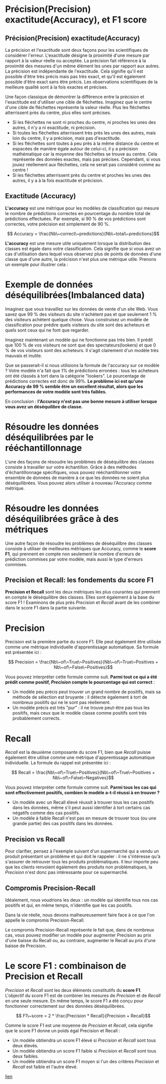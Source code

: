 # Précision(Precision) exactitude(Accuracy), et F1 score
## Précision(Precision) exactitude(Accuracy)

La précision et l'exactitude sont deux façons pour les scientifiques de considérer l'erreur.
L'exactitude désigne la proximité d'une mesure par rapport à la valeur réelle ou acceptée.
La précision fait référence à la proximité des mesures d'un même élément les unes par rapport aux autres. La précision est indépendante de l'exactitude.
Cela signifie qu'il est possible d'être très précis mais pas très exact, et qu'il est également possible d'être exact sans être précis.
Les observations scientifiques de la meilleure qualité sont à la fois exactes et précises.


Une façon classique de démontrer la différence entre la précision et l'exactitude est d'utiliser une cible de fléchettes. Imaginez que le centre d'une cible de fléchettes représente la valeur réelle. Plus les fléchettes atterrissent près du centre, plus elles sont précises.

- Si les fléchettes ne sont ni proches du centre, ni proches les unes des autres, il n'y a ni exactitude, ni précision.  
- Si toutes les fléchettes atterrissent très près les unes des autres, mais loin du centre, il y a précision, mais pas d'exactitude.   
- Si les fléchettes sont toutes à peu près à la même distance du centre et espacées de manière égale autour de celui-ci, il y a précision mathématique car la moyenne des fléchettes se trouve au centre. Cela représente des données exactes, mais pas précises. Cependant, si vous jouiez réellement aux fléchettes, cela ne serait pas considéré comme au centre !
- Si les fléchettes atterrissent près du centre et proches les unes des autres, il y a à la fois exactitude et précision.

## Exactitude (Accuracy)
**L'accuracy** est une métrique pour les modèles de classification qui mesure le nombre de prédictions correctes en pourcentage du nombre total de prédictions effectuées. Par exemple, si 90 % de vos prédictions sont correctes, votre précision est simplement de 90 %.

$$ Accuracy = \frac{Nb\~correct\~predictions}{Nb\~total\~predictions}$$

**L'accuracy** est une mesure utile uniquement lorsque la distribution des classes est égale dans votre classification. Cela signifie que si vous avez un cas d'utilisation dans lequel vous observez plus de points de données d'une classe que d'une autre, la précision n'est plus une métrique utile. Prenons un exemple pour illustrer cela :

# Exemple de données déséquilibrées(Imbalanced data)
Imaginez que vous travaillez sur les données de vente d'un site Web. Vous savez que 99 % des visiteurs du site n'achètent pas et que seulement 1 % des visiteurs achètent quelque chose. Vous construisez un modèle de classification pour prédire quels visiteurs du site sont des acheteurs et quels sont ceux qui ne font que regarder.

Imaginez maintenant un modèle qui ne fonctionne pas très bien. Il prédit que 100 % de vos visiteurs ne sont que des spectateurs(lookers) et que 0 % de vos visiteurs sont des acheteurs. Il s'agit clairement d'un modèle très mauvais et inutile.

Que se passerait-il si nous utilisions la formule de l'accuracy sur ce modèle ? Votre modèle n'a fait que 1% de prédictions erronées : tous les acheteurs ont été classés à tort dans la catégorie "lookers". Le pourcentage de prédictions correctes est donc de 99%. **Le problème ici est qu'une Accuracy de 99 % semble être un excellent résultat, alors que les performances de votre modèle sont très faibles.**

En conclusion : **l'Accuracy n'est pas une bonne mesure à utiliser lorsque vous avez un déséquilibre de classe.**

# Résoudre les données déséquilibrées par le rééchantillonnage
L'une des façons de résoudre les problèmes de déséquilibre des classes consiste à travailler sur votre échantillon. Grâce à des méthodes d'échantillonnage spécifiques, vous pouvez rééchantillonner votre ensemble de données de manière à ce que les données ne soient plus déséquilibrées. Vous pouvez alors utiliser à nouveau l'Accuracy comme métrique.

# Résoudre les données déséquilibrées grâce à des métriques
Une autre façon de résoudre les problèmes de déséquilibre des classes consiste à utiliser de meilleures métriques que Accuracy, comme le **score F1**, qui prennent en compte non seulement le nombre d'erreurs de prédiction commises par votre modèle, mais aussi le type d'erreurs commises.

## Precision et Recall: les fondements du score F1
**Precision et Recall** sont les deux métriques les plus courantes qui prennent en compte le déséquilibre des classes. Elles sont également à la base du score F1 ! Examinons de plus près *Precision* et *Recall* avant de les combiner dans le score F1 dans la partie suivante.

# Precision
Precision est la première partie du score F1. Elle peut également être utilisée comme une métrique individuelle d'apprentissage automatique. Sa formule est présentée ici :

$$ Precision = \frac{Nb\~of\~True\~Positives}{Nb\~of\~True\~Positives + Nb\~of\~False\~Positives}$$

Vous pouvez interpréter cette formule comme suit. **Parmi tout ce qui a été prédit comme positif, *Precision* compte le pourcentage qui est correct** :

- Un modèle peu précis peut trouver un grand nombre de positifs, mais sa méthode de sélection est bruyante : il détecte également à tort de nombreux positifs qui ne le sont pas réellement.
- Un modèle précis est très "pur" : il ne trouve peut-être pas tous les positifs, mais ceux que le modèle classe comme positifs sont très probablement corrects.

# Recall
*Recall*  est la deuxième composante du score F1, bien que *Recall* puisse également être utilisé comme une métrique d'apprentissage automatique individuelle. La formule du rappel est présentée ici :

$$ Recall = \frac{Nb\~of\~True\~Positives}{Nb\~of\~True\~Positives + Nb\~of\~False\~Negatives}$$

Vous pouvez interpréter cette formule comme suit. **Parmi tous les cas qui sont effectivement positifs, combien le modèle a-t-il réussi à en trouver ?**

- Un modèle avec un Recall élevé réussit à trouver tous les cas positifs dans les données, même s'il peut aussi identifier à tort certains cas négatifs comme des cas positifs.
- Un modèle à faible Recall n'est pas en mesure de trouver tous (ou une grande partie) des cas positifs dans les données.

## Precision vs Recall
Pour clarifier, pensez à l'exemple suivant d'un supermarché qui a vendu un produit présentant un problème et qui doit le rappeler : il ne s'intéresse qu'à s'assurer de retrouver tous les produits problématiques. Il leur importe peu que les clients renvoient également des produits non problématiques, la *Precision* n'est donc pas intéressante pour ce supermarché.

## Compromis Precision-Recall
Idéalement, nous voudrions les deux : un modèle qui identifie tous nos cas positifs et qui, en même temps, n'identifie que les cas positifs.

Dans la vie réelle, nous devons malheureusement faire face à ce que l'on appelle le compromis Precision-Recall.

Le compromis Precision-Recall représente le fait que, dans de nombreux cas, vous pouvez modifier un modèle pour augmenter Precision au prix d'une baisse du Recall ou, au contraire, augmenter le Recall au prix d'une baisse de Precision.

# Le score F1 : combinaison de Precision et Recall

*Precision* et *Recall* sont les deux éléments constitutifs du **score F1**. L'objectif du score F1 est de combiner les mesures de *Precision* et de *Recall* en une seule mesure. En même temps, le score F1 a été conçu pour fonctionner correctement sur des données déséquilibrées.

$$ F1\~score = 2 * \frac{Precision * Recall}{Precision + Recall}$$

Comme le score F1 est une moyenne de *Precision* et *Recall*, cela signifie que le score F1 donne un poids égal Precision et Recall :

- Un modèle obtiendra un score F1 élevé si *Precision* et *Recall* sont tous deux élevés.
- Un modèle obtiendra un score F1 faible si *Precision* et *Recall* sont tous deux faibles.
- Un modèle obtiendra un score F1 moyen si l'un des critères *Precision* et *Recall* est faible et l'autre élevé.

[lien](https://kobia.fr/classification-metrics-f1-score/)
